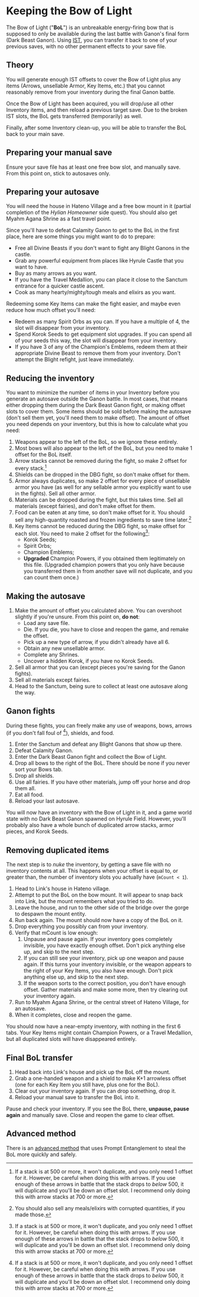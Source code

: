 # Keeping the Bow of Light

The Bow of Light ("**BoL**") is an unbreakable energy-firing bow that is supposed to only be available during the last battle with Ganon's final form (Dark Beast Ganon). Using [IST](/ist/README.md), you can transfer it back to one of your previous saves, with no other permanent effects to your save file.

## Theory

You will generate enough IST offsets to cover the Bow of Light plus any items (Arrows, unsellable Armor, Key Items, etc.) that you cannot reasonably remove from your inventory during the final Ganon battle.

Once the Bow of Light has been acquired, you will drop/use all other Inventory items, and then reload a previous target save. Due to the broken IST slots, the BoL gets transferred (temporarily) as well.

Finally, after some Inventory clean-up, you will be able to transfer the BoL back to your main save.

## Preparing your manual save

Ensure your save file has at least one free bow slot, and manually save. From this point on, stick to autosaves only.

## Preparing your autosave

You will need the house in Hateno Village and a free bow mount in it (partial completion of the _Hylian Homeowner_ side quest). You should also get Myahm Agana Shrine as a fast travel point.

Since you'll have to defeat Calamity Ganon to get to the BoL in the first place, here are some things you might want to do to prepare:

- Free all Divine Beasts if you don't want to fight any Blight Ganons in the castle.
- Grab any powerful equipment from places like Hyrule Castle that you want to have.
- Buy as many arrows as you want.
- If you have the Travel Medallion, you can place it close to the Sanctum entrance for a quicker castle ascent.
- Cook as many hearty/mighty/tough meals and elixirs as you want.

Redeeming some Key Items can make the fight easier, and maybe even reduce how much offset you'll need:

- Redeem as many Spirit Orbs as you can. If you have a multiple of 4, the slot will disappear from your inventory.
- Spend Korok Seeds to get equipment slot upgrades. If you can spend all of your seeds this way, the slot will disappear from your inventory.
- If you have 3 of any of the Champion's Emblems, redeem them at their appropriate Divine Beast to remove them from your inventory. Don't attempt the Blight refight, just leave immediately.


## Reducing the inventory

You want to minimize the number of items in your Inventory before you generate an autosave outside the Ganon battle. In most cases, that means either dropping them during the Dark Beast Ganon fight, or making offset slots to cover them. Some items should be sold before making the autosave (don't sell them yet, you'll need them to make offset). The amount of offset you need depends on your inventory, but this is how to calculate what you need:

1. Weapons appear to the left of the BoL, so we ignore these entirely.
1. Most bows will also appear to the left of the BoL, but you need to make 1 offset for the BoL itself.
1. Arrow stacks cannot be removed during the fight, so make 2 offset for every stack.[^s500+]
1. Shields can be dropped in the DBG fight, so don't make offset for them.
1. Armor always duplicates, so make 2 offset for every piece of unsellable armor you have (as well for any sellable armor you explicitly want to use in the fights). Sell all other armor.
1. Materials can be dropped during the fight, but this takes time. Sell all materials (except fairies), and don't make offset for them.
1. Food can be eaten at any time, so don't make offset for it. You should sell any high-quantity roasted and frozen ingredients to save time later.[^icfood]
1. Key Items cannot be reduced during the DBG fight, so make offset for each slot. You need to make 2 offset for the following[^s500+]:
    - Korok Seeds;
    - Spirit Orbs;
    - Champion Emblems;
    - **Upgraded** Champion Powers, if you obtained them legitimately on this file. (Upgraded champion powers that you only have because you transferred them in from another save will not duplicate, and you can count them once.)

[^s500+]: If a stack is at 500 or more, it won't duplicate, and you only need 1 offset for it. However, be careful when doing this with arrows. If you use enough of these arrows in battle that the stack drops to _below_ 500, it will duplicate and you'll be down an offset slot. I recommend only doing this with arrow stacks at 700 or more.

[^icfood]: You should also sell any meals/elixirs with corrupted quantities, if you made those.

## Making the autosave

1. Make the amount of offset you calculated above. You can overshoot slightly if you're unsure. From this point on, **do not**:
    - Load any save file.
    - Die. If you die, you have to close and reopen the game, and remake the offset.
    - Pick up a new type of arrow, if you didn't already have all 6.
    - Obtain any new unsellable armor.
    - Complete any Shrines.
    - Uncover a hidden Korok, if you have no Korok Seeds.
1. Sell all armor that you can (except pieces you're saving for the Ganon fights).
1. Sell all materials except fairies.
1. Head to the Sanctum, being sure to collect at least one autosave along the way.

## Ganon fights

During these fights, you can freely make any use of weapons, bows, arrows (if you don't fall foul of [^s500+]), shields, and food.

1. Enter the Sanctum and defeat any Blight Ganons that show up there.
1. Defeat Calamity Ganon.
1. Enter the Dark Beast Ganon fight and collect the Bow of Light.
1. Drop all bows to the right of the BoL. There should be none if you never sort your Bows tab.
1. Drop all shields.
1. Use all fairies. If you have other materials, jump off your horse and drop them all.
1. Eat all food.
1. Reload your last autosave.

You will now have an inventory with the Bow of Light in it, and a game world state with no Dark Beast Ganon spawned on Hyrule Field. However, you'll probably also have a whole bunch of duplicated arrow stacks, armor pieces, and Korok Seeds.

## Removing duplicated items

The next step is to _nuke_ the inventory, by getting a save file with no inventory contents at all. This happens when your offset is equal to, or greater than, the number of inventory slots you actually have (`mCount < 1`).

1. Head to Link's house in Hateno village.
1. Attempt to put the BoL on the bow mount. It will appear to snap back into Link, but the mount remembers what you tried to do.
1. Leave the house, and run to the other side of the bridge over the gorge to despawn the mount entity.
1. Run back again. The mount should now have a copy of the BoL on it.
1. Drop everything you possibly can from your inventory.
1. Verify that mCount is low enough:
    1. Unpause and pause again. If your inventory goes completely invisible, you have exactly enough offset. Don't pick anything else up, and skip to the next step.
    1. If you can still see your inventory, pick up one weapon and pause again. If this turns your inventory invisible, or the weapon appears to the right of your Key Items, you also have enough. Don't pick anything else up, and skip to the next step.
    1. If the weapon sorts to the correct position, you don't have enough offset. Gather materials and make some more, then try clearing out your inventory again.
1. Run to Myahm Agana Shrine, or the central street of Hateno Village, for an autosave.
1. When it completes, close and reopen the game.

You should now have a near-empty inventory, with nothing in the first 6 tabs. Your Key Items might contain Champion Powers, or a Travel Medallion, but all duplicated slots will have disappeared entirely.

## Final BoL transfer

1. Head back into Link's house and pick up the BoL off the mount.
1. Grab a one-handed weapon and a shield to make K+1 arrowless offset (one for each Key Item you still have, plus one for the BoL).
1. Clear out your inventory again. If you can drop something, drop it.
1. Reload your manual save to transfer the BoL into it.

Pause and check your inventory. If you see the BoL there, **unpause, pause again** and manually save. Close and reopen the game to clear offset.


## Advanced method

There is an [advanced method](Keeping%20the%20Bow%20of%20Light%20%28advanced%20method%29.md) that uses Prompt Entanglement to steal the BoL more quickly and safely.



